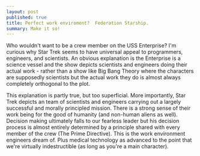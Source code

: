 ```yaml
---
layout: post
published: true
title: Perfect work enviroment?  Federation Starship.
summary: Make it so!
---
```


Who wouldn't want to be a crew member on the USS Enterprise?  I'm curious why
Star Trek seems to have universal appeal to programmers, engineers, and scientists.
An obvious explanation is the Enterprise is a science vessel and the show
depicts scientists and engineers doing their actual work - rather than a show like
Big Bang Theory where the characters are supposedly scientists but the actual
work they do is almost always completely orthogonal to the plot.

This explanation is partly true, but too superficial. More importantly, Star
Trek depicts an team of scientists and engineers carrying out a largely successful
and morally principled mission.  There is a strong sense of their work being
for the good of humanity (and non-human aliens as well).  Decision making
ultimately falls to our fearless leader but his decision process is almost
entirely determined by a principle shared with every member of the crew 
(The Prime Directive).  This is the work environment engineers dream of.  Plus
medical technology as advanced to the point that we're virtually indestructible 
(as long as you're a main character).
